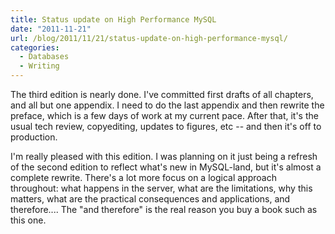 ```yaml
---
title: Status update on High Performance MySQL
date: "2011-11-21"
url: /blog/2011/11/21/status-update-on-high-performance-mysql/
categories:
  - Databases
  - Writing
---
```

The third edition is nearly done. I've committed first drafts of all chapters, and all but one appendix. I need to do the last appendix and then rewrite the preface, which is a few days of work at my current pace. After that, it's the usual tech review, copyediting, updates to figures, etc -- and then it's off to production.

I'm really pleased with this edition. I was planning on it just being a refresh of the second edition to reflect what's new in MySQL-land, but it's almost a complete rewrite. There's a lot more focus on a logical approach throughout: what happens in the server, what are the limitations, why this matters, what are the practical consequences and applications, and therefore.... The "and therefore" is the real reason you buy a book such as this one.


